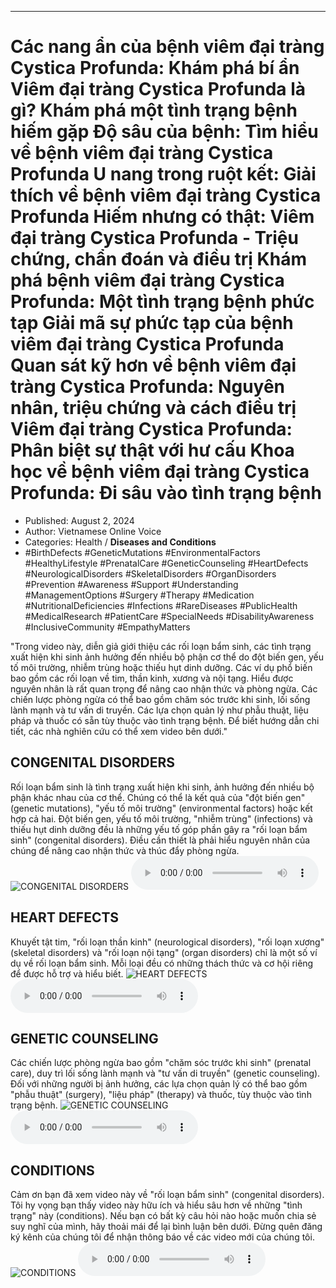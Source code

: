 
---

# Các nang ẩn của bệnh viêm đại tràng Cystica Profunda: Khám phá bí ẩn Viêm đại tràng Cystica Profunda là gì? Khám phá một tình trạng bệnh hiếm gặp Độ sâu của bệnh: Tìm hiểu về bệnh viêm đại tràng Cystica Profunda U nang trong ruột kết: Giải thích về bệnh viêm đại tràng Cystica Profunda Hiếm nhưng có thật: Viêm đại tràng Cystica Profunda - Triệu chứng, chẩn đoán và điều trị Khám phá bệnh viêm đại tràng Cystica Profunda: Một tình trạng bệnh phức tạp Giải mã sự phức tạp của bệnh viêm đại tràng Cystica Profunda Quan sát kỹ hơn về bệnh viêm đại tràng Cystica Profunda: Nguyên nhân, triệu chứng và cách điều trị Viêm đại tràng Cystica Profunda: Phân biệt sự thật với hư cấu Khoa học về bệnh viêm đại tràng Cystica Profunda: Đi sâu vào tình trạng bệnh

- Published: August 2, 2024
- Author: Vietnamese Online Voice
- Categories: Health / **Diseases and Conditions**
- #BirthDefects #GeneticMutations #EnvironmentalFactors #HealthyLifestyle #PrenatalCare #GeneticCounseling #HeartDefects #NeurologicalDisorders #SkeletalDisorders #OrganDisorders #Prevention #Awareness #Support #Understanding #ManagementOptions #Surgery #Therapy #Medication #NutritionalDeficiencies #Infections #RareDiseases #PublicHealth #MedicalResearch #PatientCare #SpecialNeeds #DisabilityAwareness #InclusiveCommunity #EmpathyMatters

"Trong video này, diễn giả giới thiệu các rối loạn bẩm sinh, các tình trạng xuất hiện khi sinh ảnh hưởng đến nhiều bộ phận cơ thể do đột biến gen, yếu tố môi trường, nhiễm trùng hoặc thiếu hụt dinh dưỡng. Các ví dụ phổ biến bao gồm các rối loạn về tim, thần kinh, xương và nội tạng. Hiểu được nguyên nhân là rất quan trọng để nâng cao nhận thức và phòng ngừa. Các chiến lược phòng ngừa có thể bao gồm chăm sóc trước khi sinh, lối sống lành mạnh và tư vấn di truyền. Các lựa chọn quản lý như phẫu thuật, liệu pháp và thuốc có sẵn tùy thuộc vào tình trạng bệnh. Để biết hướng dẫn chi tiết, các nhà nghiên cứu có thể xem video bên dưới."


## CONGENITAL DISORDERS

Rối loạn bẩm sinh là tình trạng xuất hiện khi sinh, ảnh hưởng đến nhiều bộ phận khác nhau của cơ thể. Chúng có thể là kết quả của "đột biến gen" (genetic mutations), "yếu tố môi trường" (environmental factors) hoặc kết hợp cả hai. Đột biến gen, yếu tố môi trường, "nhiễm trùng" (infections) và thiếu hụt dinh dưỡng đều là những yếu tố góp phần gây ra "rối loạn bẩm sinh" (congenital disorders). Điều cần thiết là phải hiểu nguyên nhân của chúng để nâng cao nhận thức và thúc đẩy phòng ngừa.
![CONGENITAL DISORDERS](https://http-archiver-apis-production-80.schnworks.com/storage/images/transitions/2024-08-02/transition--6378700940-Montserrat-Medium-673AB7.jpg)
<audio controls>
    <source src="https://http-archiver-apis-production-80.schnworks.com/storage/storage/audio/file-18123389830.mp3" type="audio/mpeg">
</audio>



## HEART DEFECTS

Khuyết tật tim, "rối loạn thần kinh" (neurological disorders), "rối loạn xương" (skeletal disorders) và "rối loạn nội tạng" (organ disorders) chỉ là một số ví dụ về rối loạn bẩm sinh. Mỗi loại đều có những thách thức và cơ hội riêng để được hỗ trợ và hiểu biết.
![HEART DEFECTS](https://http-archiver-apis-production-80.schnworks.com/storage/images/transitions/2024-08-02/transition--19238555480-Montserrat-ExtraBold-673AB7.jpg)
<audio controls>
    <source src="https://http-archiver-apis-production-80.schnworks.com/storage/storage/audio/file-12637752723.mp3" type="audio/mpeg">
</audio>



## GENETIC COUNSELING

Các chiến lược phòng ngừa bao gồm "chăm sóc trước khi sinh" (prenatal care), duy trì lối sống lành mạnh và "tư vấn di truyền" (genetic counseling). Đối với những người bị ảnh hưởng, các lựa chọn quản lý có thể bao gồm "phẫu thuật" (surgery), "liệu pháp" (therapy) và thuốc, tùy thuộc vào tình trạng bệnh.
![GENETIC COUNSELING](https://http-archiver-apis-production-80.schnworks.com/storage/images/transitions/2024-08-02/transition-9924653257-Montserrat-Regular-303F9F.jpg)
<audio controls>
    <source src="https://http-archiver-apis-production-80.schnworks.com/storage/storage/audio/file-7801269388.mp3" type="audio/mpeg">
</audio>



## CONDITIONS

Cảm ơn bạn đã xem video này về "rối loạn bẩm sinh" (congenital disorders). Tôi hy vọng bạn thấy video này hữu ích và hiểu sâu hơn về những "tình trạng" này (conditions). Nếu bạn có bất kỳ câu hỏi nào hoặc muốn chia sẻ suy nghĩ của mình, hãy thoải mái để lại bình luận bên dưới. Đừng quên đăng ký kênh của chúng tôi để nhận thông báo về các video mới của chúng tôi.
![CONDITIONS](https://http-archiver-apis-production-80.schnworks.com/storage/images/transitions/2024-08-02/transition-21217969896-Montserrat-Thin-9C27B0.jpg)
<audio controls>
    <source src="https://http-archiver-apis-production-80.schnworks.com/storage/storage/audio/file-12414502975.mp3" type="audio/mpeg">
</audio>

